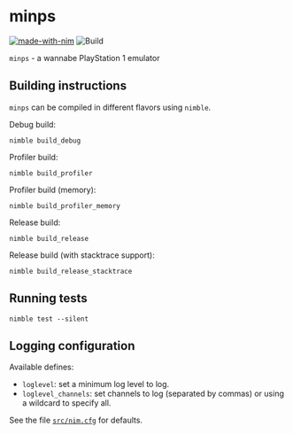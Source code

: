 # minps

[![made-with-nim](https://img.shields.io/badge/Made%20with-Nim-ffc200.svg)](https://nim-lang.org/) ![Build](https://github.com/kraptor/minps/workflows/Build/badge.svg)

`minps` - a wannabe PlayStation 1 emulator

## Building instructions

``minps`` can be compiled in different flavors using ``nimble``.

Debug build:

    nimble build_debug

Profiler build:

    nimble build_profiler

Profiler build (memory):

    nimble build_profiler_memory

Release build:

    nimble build_release

Release build (with stacktrace support):

    nimble build_release_stacktrace

## Running tests

    nimble test --silent

## Logging configuration

Available defines:
 * `loglevel`: set a minimum log level to log.
 * `loglevel_channels`: set channels to log (separated by commas) or using a wildcard to specify all.

See the file [``src/nim.cfg``](src/nim.cfg) for defaults.
